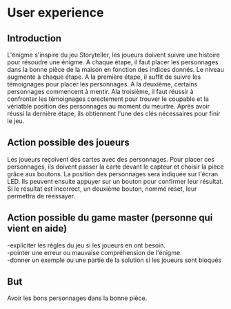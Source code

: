 # User experience

## Introduction 
L'énigme s'inspire du jeu Storyteller, les joueurs doivent suivre une histoire pour résoudre une énigme. A chaque étape, il faut placer les personnages dans la bonne pièce de la maison en fonction des indices donnés. Le niveau augmente à chaque étape. A la première étape, il suffit de suivre les témoignages pour placer les personnages. A la deuxième, certains personnages commencent à mentir. Ala troisième, il faut réussir à confronter les témoignages corectement pour trouver le coupable et la vériatble position des personnages au moment du meurtre. Après avoir réussi la dernière étape, ils obtiennent l'une des clés nécessaires pour finir le jeu.


## Action possible des joueurs 
Les joueurs reçoivent des cartes avec des personnages. Pour placer ces personnages, ils doivent passer la carte devant le capteur et choisir la pièce grâce aux boutons. La position des personnages sera indiquée sur l'écran LED. Ils peuvent ensuite appuyer sur un bouton pour confirmer leur résultat.
Si le résultat est incorrect, un deuxième bouton, nommé reset, leur permettra de réessayer.

## Action possible du game master (personne qui vient en aide)
-expliciter les règles du jeu si les joueurs en ont besoin.  
-pointer une erreur ou mauvaise compréhension de l'énigme.  
-donner un exemple ou une partie de la solution si les joueurs sont bloqués  


## But 
Avoir les bons personnages dans la bonne pièce.





